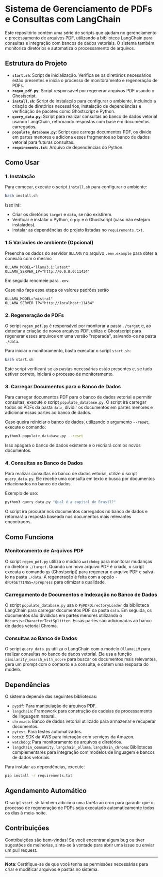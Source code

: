 
# Sistema de Gerenciamento de PDFs e Consultas com LangChain

Este repositório contém uma série de scripts que ajudam no gerenciamento e processamento de arquivos PDF, utilizando a biblioteca LangChain para consultas e integração com bancos de dados vetoriais. O sistema também monitoriza diretórios e automatiza o processamento de arquivos.

## Estrutura do Projeto

- **`start.sh`**: Script de inicialização. Verifica se os diretórios necessários estão presentes e inicia o processo de monitoramento e regeneração de PDFs.
- **`regen_pdf.py`**: Script responsável por regenerar arquivos PDF usando o Ghostscript.
- **`install.sh`**: Script de instalação para configurar o ambiente, incluindo a criação de diretórios necessários, instalação de dependências e verificação de pacotes como Ghostscript e Python.
- **`query_data.py`**: Script para realizar consultas ao banco de dados vetorial usando LangChain, retornando respostas com base em documentos carregados.
- **`populate_database.py`**: Script que carrega documentos PDF, os divide em partes menores e adiciona esses fragmentos ao banco de dados vetorial para futuras consultas.
- **`requirements.txt`**: Arquivo de dependências do Python.

## Como Usar

### 1. Instalação

Para começar, execute o script `install.sh` para configurar o ambiente:

```bash
bash install.sh
```

Isso irá:

- Criar os diretórios `target` e `data`, se não existirem.
- Verificar e instalar o Python, o `pip` e o Ghostscript (caso não estejam instalados).
- Instalar as dependências do projeto listadas no `requirements.txt`.

### 1.5 Variavies de ambiente (Opcional)

Preencha os dados do servidor `OLLAMA` no arquivo `.env.example` para obter a conexão com o mesmo

```.env
OLLAMA_MODEL="llama3.1:latest"
OLLAMA_SERVER_IP="http://0.0.0.0:11434"
```

Em seguida renomeie para `.env`.

Caso não faça essa etapa os valores padrôes serão
```
OLLAMA_MODEL="mistral"
OLLAMA_SERVER_IP="http://localhost:11434"
```

### 2. Regeneração de PDFs

O script `regen_pdf.py` é responsável por monitorar a pasta `./target` e, ao detectar a criação de novos arquivos PDF, utiliza o Ghostscript para regenerar esses arquivos em uma versão "reparada", salvando-os na pasta `./data`.

Para iniciar o monitoramento, basta executar o script `start.sh`:

```bash
bash start.sh
```

Este script verificará se as pastas necessárias estão presentes e, se tudo estiver correto, iniciará o processo de monitoramento.

### 3. Carregar Documentos para o Banco de Dados

Para carregar documentos PDF para o banco de dados vetorial e permitir consultas, execute o script `populate_database.py`. O script irá carregar todos os PDFs da pasta `data`, dividir os documentos em partes menores e adicionar essas partes ao banco de dados.

Caso queira reiniciar o banco de dados, utilizando o argumento `--reset`, execute o comando:

```bash
python3 populate_database.py --reset
```

Isso apagará o banco de dados existente e o recriará com os novos documentos.

### 4. Consultas ao Banco de Dados

Para realizar consultas no banco de dados vetorial, utilize o script `query_data.py`. Ele recebe uma consulta em texto e busca por documentos relacionados no banco de dados.

Exemplo de uso:

```bash
python3 query_data.py "Qual é a capital do Brasil?"
```

O script irá procurar nos documentos carregados no banco de dados e retornará a resposta baseada nos documentos mais relevantes encontrados.

## Como Funciona

### Monitoramento de Arquivos PDF

O script `regen_pdf.py` utiliza o módulo `watchdog` para monitorar mudanças no diretório `./target`. Quando um novo arquivo PDF é criado, o script executa o comando `gs` (Ghostscript) para regenerar o arquivo PDF e salvá-lo na pasta `./data`. A regeneração é feita com a opção `-dPDFSETTINGS=/prepress` para otimizar a qualidade.

### Carregamento de Documentos e Indexação no Banco de Dados

O script `populate_database.py` usa o `PyPDFDirectoryLoader` da biblioteca LangChain para carregar documentos PDF da pasta `data`. Em seguida, os documentos são divididos em partes menores utilizando o `RecursiveCharacterTextSplitter`. Essas partes são adicionadas ao banco de dados vetorial Chroma.

### Consultas ao Banco de Dados

O script `query_data.py` utiliza o LangChain com o modelo `OllamaLLM` para realizar consultas no banco de dados vetorial. Ele usa a função `similarity_search_with_score` para buscar os documentos mais relevantes, gera um prompt com o contexto e a consulta, e obtém uma resposta do modelo.

## Dependências

O sistema depende das seguintes bibliotecas:

- `pypdf`: Para manipulação de arquivos PDF.
- `langchain`: Framework para construção de cadeias de processamento de linguagem natural.
- `chromadb`: Banco de dados vetorial utilizado para armazenar e recuperar documentos.
- `pytest`: Para testes automatizados.
- `boto3`: SDK da AWS para interação com serviços da Amazon.
- `watchdog`: Para monitoramento de arquivos e diretórios.
- `langchain_community`, `langchain_ollama`, `langchain_chroma`: Bibliotecas complementares para integração com modelos de linguagem e bancos de dados vetoriais.

Para instalar as dependências, execute:

```bash
pip install -r requirements.txt
```

## Agendamento Automático

O script `start.sh` também adiciona uma tarefa ao cron para garantir que o processo de regeneração de PDFs seja executado automaticamente todos os dias à meia-noite.

## Contribuições

Contribuições são bem-vindas! Se você encontrar algum bug ou tiver sugestões de melhorias, sinta-se à vontade para abrir uma issue ou enviar um pull request.

---

**Nota**: Certifique-se de que você tenha as permissões necessárias para criar e modificar arquivos e pastas no sistema.

